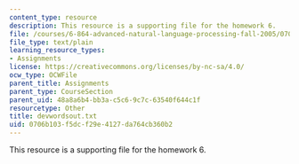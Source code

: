 ```yaml
---
content_type: resource
description: This resource is a supporting file for the homework 6.
file: /courses/6-864-advanced-natural-language-processing-fall-2005/0706b103f5dcf29e4127da764cb360b2_devwordsout.txt
file_type: text/plain
learning_resource_types:
- Assignments
license: https://creativecommons.org/licenses/by-nc-sa/4.0/
ocw_type: OCWFile
parent_title: Assignments
parent_type: CourseSection
parent_uid: 48a8a6b4-bb3a-c5c6-9c7c-63540f644c1f
resourcetype: Other
title: devwordsout.txt
uid: 0706b103-f5dc-f29e-4127-da764cb360b2
---
```

This resource is a supporting file for the homework 6.